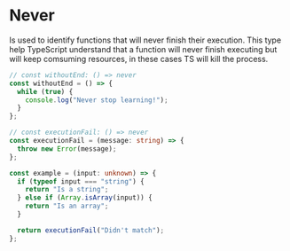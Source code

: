 # Never

Is used to identify functions that will never finish their execution. This type help TypeScript understand that a function will never finish executing but will keep comsuming resources, in these cases TS will kill the process.

```ts
// const withoutEnd: () => never
const withoutEnd = () => {
  while (true) {
    console.log("Never stop learning!");
  }
};

// const executionFail: () => never
const executionFail = (message: string) => {
  throw new Error(message);
};

const example = (input: unknown) => {
  if (typeof input === "string") {
    return "Is a string";
  } else if (Array.isArray(input)) {
    return "Is an array";
  }

  return executionFail("Didn't match");
};
```

